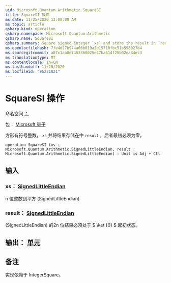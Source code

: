 ```yaml
---
uid: Microsoft.Quantum.Arithmetic.SquareSI
title: SquareSI 操作
ms.date: 11/25/2020 12:00:00 AM
ms.topic: article
qsharp.kind: operation
qsharp.namespace: Microsoft.Quantum.Arithmetic
qsharp.name: SquareSI
qsharp.summary: Square signed integer `xs` and store the result in `result`, which must be zero initially.
ms.openlocfilehash: 7fe4d27b974a06b019a2b15710fbc51b598027b4
ms.sourcegitcommit: a87c1aa8e7453360025e47ba614f25b02ea84ec3
ms.translationtype: MT
ms.contentlocale: zh-CN
ms.lasthandoff: 11/26/2020
ms.locfileid: "96221821"
---
```

# <a name="squaresi-operation"></a>SquareSI 操作

命名空间 [：](xref:Microsoft.Quantum.Arithmetic)

包： [Microsoft 量子](https://nuget.org/packages/Microsoft.Quantum.Numerics)


方形有符号整数， `xs` 并将结果存储在中 `result` ，后者最初必须为零。

```qsharp
operation SquareSI (xs : Microsoft.Quantum.Arithmetic.SignedLittleEndian, result : Microsoft.Quantum.Arithmetic.SignedLittleEndian) : Unit is Adj + Ctl
```


## <a name="input"></a>输入

### <a name="xs--signedlittleendian"></a>xs： [SignedLittleEndian](xref:Microsoft.Quantum.Arithmetic.SignedLittleEndian)

n 位整数到平方 (SignedLittleEndian) 


### <a name="result--signedlittleendian"></a>result： [SignedLittleEndian](xref:Microsoft.Quantum.Arithmetic.SignedLittleEndian)

 (SignedLittleEndian) 的2n 位结果必须处于 $ \ket {0} $ 起初状态。



## <a name="output--unit"></a>输出： [单元](xref:microsoft.quantum.lang-ref.unit)



## <a name="remarks"></a>备注

实现依赖于 IntegerSquare。